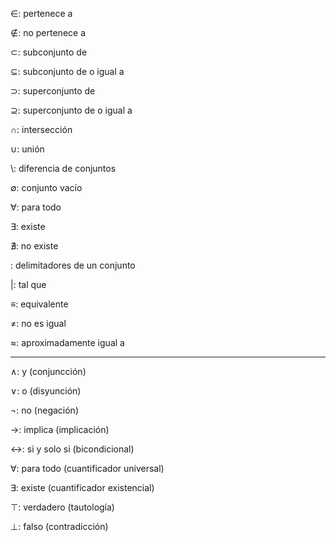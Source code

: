 $\in$: pertenece a

$\notin$: no pertenece a

$\subset$: subconjunto de

$\subseteq$: subconjunto de o igual a

$\supset$: superconjunto de

$\supseteq$: superconjunto de o igual a

$\cap$: intersección

$\cup$: unión

$\setminus$: diferencia de conjuntos

$\emptyset$: conjunto vacío

$\forall$: para todo

$\exists$: existe

$\nexists$: no existe

${ }$: delimitadores de un conjunto

$|$: tal que

$\equiv$: equivalente

$\neq$: no es igual

$\approx$: aproximadamente igual a

---------------------


$\land$: y (conjuncción)

$\lor$: o (disyunción)

$\lnot$: no (negación)

$\rightarrow$: implica (implicación)

$\leftrightarrow$: si y solo si (bicondicional)

$\forall$: para todo (cuantificador universal)

$\exists$: existe (cuantificador existencial)

$\top$: verdadero (tautología)

$\bot$: falso (contradicción)